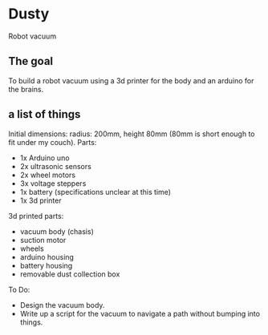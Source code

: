 # Dusty
Robot vacuum

## The goal
To build a robot vacuum using a 3d printer for the body and an arduino for the brains.

## a list of things
Initial dimensions: radius: 200mm, height 80mm (80mm is short enough to fit under my couch).
Parts:
- 1x Arduino uno
- 2x ultrasonic sensors
- 2x wheel motors
- 3x voltage steppers
- 1x battery (specifications unclear at this time)
- 1x 3d printer

3d printed parts:
- vacuum body (chasis)
- suction motor
- wheels
- arduino housing
- battery housing
- removable dust collection box

To Do:
- Design the vacuum body.
- Write up a script for the vacuum to navigate a path without bumping into things.
